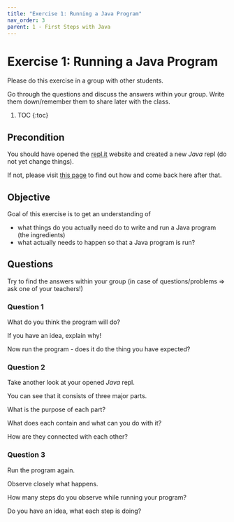 ```yaml
---
title: "Exercise 1: Running a Java Program"
nav_order: 3
parent: 1 - First Steps with Java
---
```


# Exercise 1: Running a Java Program
Please do this exercise in a group with other students.

Go through the questions and discuss the answers within your group.
Write them down/remember them to share later with the class.

1. TOC
{:toc}

## Precondition
You should have opened the [repl.it](https://repl.it/) website and created a new *Java* repl (do not yet change things).

If not, please visit [this page](/replit) to find out how and come back here after that.

## Objective
Goal of this exercise is to get an understanding of
* what things do you actually need do to write and run a Java program (the ingredients)
* what actually needs to happen so that a Java program is run?

## Questions
Try to find the answers within your group (in case of questions/problems => ask one of your teachers!)

### Question 1
What do you think the program will do?

If you have an idea, explain why!

Now run the program - does it do the thing you have expected?

### Question 2
Take another look at your opened *Java* repl.

You can see that it consists of three major parts.

What is the purpose of each part?

What does each contain and what can you do with it?

How are they connected with each other?

### Question 3
Run the program again.

Observe closely what happens.

How many steps do you observe while running your program?

Do you have an idea, what each step is doing?

<!--
## Observations
We saw the following three parts when opening a new project in repl.it
* on the left a folder with our source code file, _Main.java_
* in the middle our code editor: it showed the content of _Main.java_ and we can edit it there
* on the right, a console: as soon as we press the *Run* button we see some text output related to running our Java program

As soon as we ran our program, we saw three things printed out in the console:
```bash
> javac -classpath .:/run_dir/junit-4.12.jar -d . Main.java
> java -classpath .:/run_dir/junit-4.12.jar Main
Hello world!
```

## Insights
Given our observations, we learned
* what things we need to write & run a Java program
* what are the steps to go from our source code to running a Java program

Please also check our [glossary](/glossary) for terms that are unfamiliar or new to you!

### Things we need to write & run a Java program
1. We need a file in that we can save our code. This is called our *Source Code File*. For Java, such a file always needs to have the file ending *.java*, e.g. *Main.java*
2. We need an editor to open our source code file and make changes. You could use any text editor for this (as a Java source code file is just text) but normally you want to use an editor that is specialized for programming in Java (you will see later when this course progresses what such an editor can do for you)
3. We need a console where we can run the necessary commands to run our program and see its output.
4. We need of course the specific commands *javac* and *java* available on our computer.

Luckily, when using a tool like *repl.it*, all these things are already given to you, the only thing you need is Internet access.

### Steps to go from source code to running a program

The following image shows a simple overview of the steps from our source code file to our program actually running:

![compile and run java](javarunsteps.png)
-->